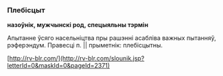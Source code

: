 ### Плебісцыт
**назоўнік, мужчынскі род, спецыяльны тэрмін**

Апытанне ўсяго насельніцтва пры рашэнні асабліва важных пытанняў, рэферэндум. Правесці п. || прыметнік: плебісцытны.

<a rel="author">[http://rv-blr.com/](http://rv-blr.com/slounik.jsp?letterId=0&maskId=0&pageId=2371)</a>
